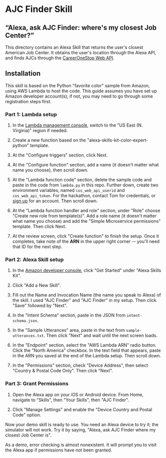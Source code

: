 # AJC Finder Skill

## “Alexa, ask AJC Finder: where's my closest Job Center?”

This directory contains an Alexa Skill that returns the user's closest American Job Center. It obtains the user's location through the Alexa API, and finds AJCs through the [CareerOneStop Web API](https://www.careeronestop.org/Developers/WebAPI/web-api.aspx).

## Installation

This skill is based on the Python "favorite color" sample from Amazon, using AWS Lambda to host the code. This guide assumes you have set up Amazon developer account(s); if not, you may need to go through some registration steps first.

### Part 1: Lambda setup

1. In the [Lambda management console](https://console.aws.amazon.com/lambda/home), switch to the "US East (N. Virginia)" region if needed.

2. Create a new function based on the "alexa-skills-kit-color-expert-python" template.

3. At the "Configure triggers" section, click Next.

4. At the "Configure function" section, add a name (it doesn't matter what name you choose), then scroll down.

5. At the "Lambda function code" section, delete the sample code and paste in the code from `lambda.py` in this repo. Further down, create two environment variables, named `cos_web_api_userid` and `cos_web_api_token`. For the hackathon, contact Tom for credentials, or [sign up](https://www.careeronestop.org/Developers/WebAPI/registration.aspx) for an account. Then scroll down.

6. At the "Lambda function handler and role" section, under "Role" choose "Create new role from template(s)". Add a role name (it doesn't matter what name you choose) and add the "Simple Microservice permissions" template. Then click Next.

5. At the review screen, click "Create function" to finish the setup. Once it completes, take note of the **ARN** in the upper right corner -- you'll need that ID for the next step.

### Part 2: Alexa Skill setup

1. In the [Amazon developer console](https://developer.amazon.com/edw/home.html), click "Get Started" under "Alexa Skills Kit".

2. Click "Add a New Skill".

3. Fill out the Name and Invocation Name (the name you speak to Alexa) of the skill. I used "AJC Finder" and "AJC Finder" in my setup. Then click "Save" followed by "Next".

4. In the "Intent Schema" section, paste in the JSON from `intent-schema.json`.

5. In the "Sample Utterances" area, paste in the text from `sample-utterances.txt`. Then click "Next" and wait until the next screen loads.

6. In the "Endpoint" section, select the "AWS Lambda ARN" radio button. Click the "North America" checkbox. In the text field that appears, paste in the ARN you saved at the end of the Lambda setup. Then scroll down.

7. In the "Permissions" section, check "Device Address", then select "Country & Postal Code Only". Then click "Next".

### Part 3: Grant Permissions

1. Open the Alexa app on your iOS or Android device. From Home, navigate to "Skills", then "Your Skills", then "AJC Finder".

2. Click "Manage Settings" and enable the "Device Country and Postal Code" option.

Now your demo skill is ready to use. You need an Alexa device to try it; the simulator will not work. Try it by saying, "Alexa, ask AJC Finder where my closest Job Center is".

As a demo, error checking is almost nonexistent. It will prompt you to visit the Alexa app if permissions have not been granted.


